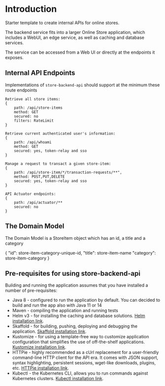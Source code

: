# Introduction
Starter template to create internal APIs for online stores.

The backend service fits into a larger Online Store application, which includes a WebUI, an edge service, as well as caching and database services.

The service can be accessed from a Web UI or directly at the endpoints it exposes.

## Internal API Endpoints

Implementations of `store-backend-api` should support at the minimum these route endpoints

    Retrieve all store items:
    {
        path: /api/store-items
        method: GET
        secured: no
        filters: RateLimit
    }

    Retrieve current authenticated user's information:
    {
        path: /api/whoami
        method: GET
        secured: yes, token-relay and sso
    }
    
    Manage a request to transact a given store-item:
    {
        path: /api/store-item/*/transaction-requests/**",
        method: POST,PUT,DELETE
        secured: yes, token-relay and sso
    }
    
    API Actuator endpoints:
    {
        path: /api/actuator/**
        secured: no
    }
    
## The Domain Model
The Domain Model is a StoreItem object which has an id, a title and a category

{
    "id": store-item-category-unique-id,
    "title": store-item-name
    "category": store-item-category
}

## Pre-requisites for using store-backend-api 
Building and running the application assumes that you have installed a number of pre-requisites:

* Java 8 - configured to run the application by default. You can decided to build and run the app also with Java 11 or 14 
* Maven - compiling the application and running tests
* Helm v3 - for installing the caching and database solutions. [Helm installation link](https://helm.sh/docs/intro/install/).
* Skaffold - for building, pushing, deploying and debugging the application. [Skaffold installation link](https://skaffold.dev/docs/install/).
* Kustomize - for using a template-free way to customize application configuration that simplifies the use of off-the-shelf applications. [Kustomize installation link](https://kubernetes-sigs.github.io/kustomize/installation/).
* HTTPie - highly recommended as a cUrl replacement for a user-friendly command-line HTTP client for the API era. It comes with JSON support, syntax highlighting, persistent sessions, wget-like downloads, plugins, etc. [HTTPie installation link](https://httpie.org/).
* Kubectl - the Kubernetes CLI, allows you to run commands against Kubernetes clusters. [Kubectl installation link](https://kubernetes.io/docs/tasks/tools/install-kubectl/).

